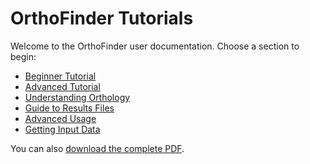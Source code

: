 # OrthoFinder Tutorials

Welcome to the OrthoFinder user documentation. Choose a section to begin:

- [Beginner Tutorial](of3_docs_v3_BeginnerTutorial.pdf)
- [Advanced Tutorial](of3_docs_v3_AdvancedTutorial.pdf)
- [Understanding Orthology](of3_docs_v3_UnderstandingOrthology.pdf)
- [Guide to Results Files](of3_docs_v3_GuideToResultsFiles.pdf)
- [Advanced Usage](of3_docs_v3_AdvancedUsage.pdf)
- [Getting Input Data](of3_docs_v3_GettingInputData.pdf)

You can also [download the complete PDF](old_all.pdf).

